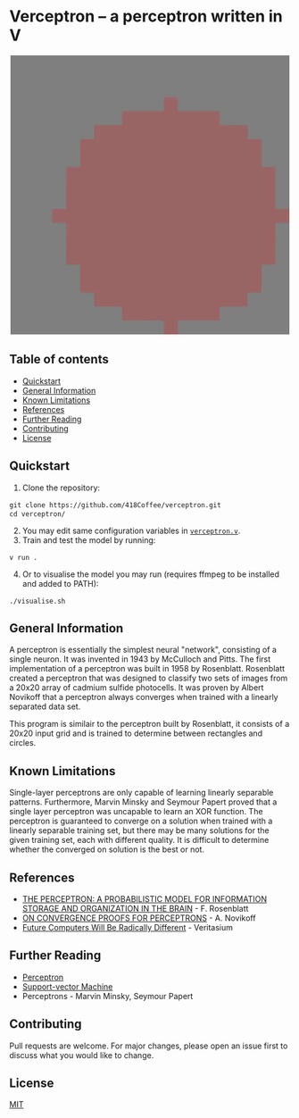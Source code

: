 # Verceptron – a perceptron written in V

<p align="center">
  <img src="https://github.com/418Coffee/verceptron/blob/main/example-visualisation.gif">
</p>

## Table of contents

- [Quickstart](#quickstart)
- [General Information](#general-information)
- [Known Limitations](#known-limitations)
- [References](#references)
- [Further Reading](further-reading)
- [Contributing](#contributing)
- [License](#license)

## Quickstart

1. Clone the repository:

```shell
git clone https://github.com/418Coffee/verceptron.git
cd verceptron/
```

2. You may edit same configuration variables in [`verceptron.v`](https://github.com/418Coffee/verceptron/blob/main/verceptron.v).
3. Train and test the model by running:

```shell
v run .
```

4. Or to visualise the model you may run (requires ffmpeg to be installed and added to PATH):

```shell
./visualise.sh
```

## General Information

A perceptron is essentially the simplest neural "network", consisting of a single neuron. It was invented in 1943 by McCulloch and Pitts. The first implementation of a perceptron was built in 1958 by Rosenblatt. Rosenblatt created a perceptron that was designed to classify two sets of images from a 20x20 array of cadmium sulfide photocells. It was proven by Albert Novikoff that a perceptron always converges when trained with a linearly separated data set.

This program is similair to the perceptron built by Rosenblatt, it consists of a 20x20 input grid and is trained to determine between rectangles and circles.

## Known Limitations

Single-layer perceptrons are only capable of learning linearly separable patterns. Furthermore, Marvin Minsky and Seymour Papert proved that a single layer perceptron was uncapable to learn an XOR function. The perceptron is guaranteed to converge on a solution when trained with a linearly separable training set, but there may be many solutions for the given training set, each with different quality. It is difficult to determine whether the converged on solution is the best or not.

## References

- [THE PERCEPTRON: A PROBABILISTIC MODEL FOR
  INFORMATION STORAGE AND ORGANIZATION
  IN THE BRAIN](http://citeseerx.ist.psu.edu/viewdoc/download?doi=10.1.1.335.3398&rep=rep1&type=pdf) - F. Rosenblatt
- [ON CONVERGENCE PROOFS FOR PERCEPTRONS](https://cs.uwaterloo.ca/~y328yu/classics/novikoff.pdf) - A. Novikoff
- [Future Computers Will Be Radically Different](https://www.youtube.com/watch?v=GVsUOuSjvcg) - Veritasium

## Further Reading

- [Perceptron](https://en.wikipedia.org/wiki/Perceptron)
- [Support-vector Machine](https://en.wikipedia.org/wiki/Support-vector_machine)
- Perceptrons - Marvin Minsky, Seymour Papert

## Contributing

Pull requests are welcome. For major changes, please open an issue first to discuss what you would like to change.

## License

[MIT](https://choosealicense.com/licenses/mit/)
